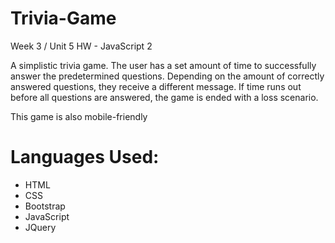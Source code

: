 # Trivia-Game
Week 3 / Unit 5 HW - JavaScript 2


<p>A simplistic trivia game. The user has a set amount of time to successfully answer the predetermined questions. Depending on the amount of correctly answered questions, they receive a different message. If time runs out before all questions are answered, the game is ended with a loss scenario.</p>

<p>This game is also mobile-friendly</p>

<h1>Languages Used:</h1>
<ul>
  <li>HTML</li>
  <li>CSS</li>
  <li>Bootstrap</li>
  <li>JavaScript</li>
  <li>JQuery</li>

